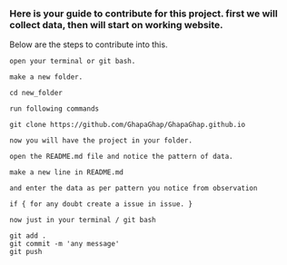 ### Here is your guide to contribute for this project. first we will collect data, then will start on working website.

Below are the steps to contribute into this.
```
open your terminal or git bash.

make a new folder.

cd new_folder

run following commands

git clone https://github.com/GhapaGhap/GhapaGhap.github.io

now you will have the project in your folder.

open the README.md file and notice the pattern of data.

make a new line in README.md

and enter the data as per pattern you notice from observation

if { for any doubt create a issue in issue. }

now just in your terminal / git bash

git add .
git commit -m 'any message'
git push





```